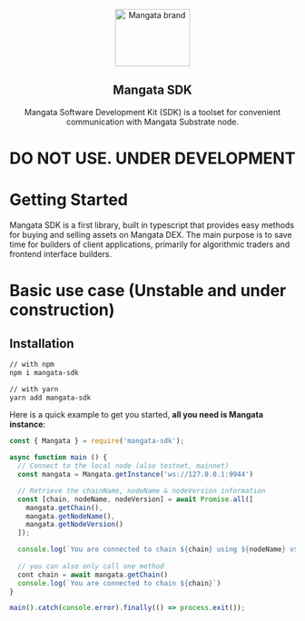 <p align="center">
    <a href="https://https://mangata.finance/">
    <img width="132" height="101" src="https://mangata.finance/images/logo-without-text.svg" class="attachment-full size-full" alt="Mangata brand" loading="lazy" /></a>
</p>

<h2 align="center">Mangata SDK</h2>

<p align="center">
    Mangata Software Development Kit (SDK) is a toolset for convenient communication with Mangata Substrate node.
</p>


# DO NOT USE. UNDER DEVELOPMENT 

# Getting Started

Mangata SDK is a first library, built in typescript that provides easy methods for buying and selling assets on Mangata DEX. The main purpose is to save time for builders of client applications, primarily for algorithmic traders and frontend interface builders.

# Basic use case (Unstable and under construction)

## Installation

```sh
// with npm
npm i mangata-sdk

// with yarn
yarn add mangata-sdk
```

Here is a quick example to get you started, **all you need is Mangata instance**:

```js
const { Mangata } = require('mangata-sdk');

async function main () {
  // Connect to the local node (also testnet, mainnet)
  const mangata = Mangata.getInstance('ws://127.0.0.1:9944')

  // Retrieve the chainName, nodeName & nodeVersion information
  const [chain, nodeName, nodeVersion] = await Promise.all([
    mangata.getChain(),
    mangata.getNodeName(),
    mangata.getNodeVersion()
  ]);

  console.log(`You are connected to chain ${chain} using ${nodeName} v${nodeVersion}`);
  
  // you can also only call one method
  cont chain = await mangata.getChain()
  console.log(`You are connected to chain ${chain}`)
}

main().catch(console.error).finally(() => process.exit());
```


